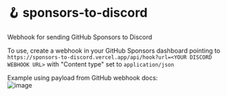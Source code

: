 # 🪝 sponsors-to-discord

Webhook for sending GitHub Sponsors to Discord

To use, create a webhook in your GitHub Sponsors dashboard pointing to `https://sponsors-to-discord.vercel.app/api/hook?url=<YOUR DISCORD WEBHOOK URL>` with "Content type" set to `application/json`

Example using payload from GitHub webhook docs: \
![image](https://user-images.githubusercontent.com/22878174/198913409-c6c7fc88-70f0-493b-bd4a-3d3859b79c09.png)
